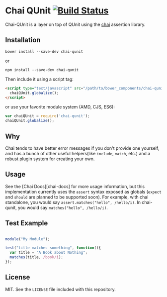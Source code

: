 Chai QUnit [![Build Status](https://travis-ci.org/fivetanley/chai-qunit.svg?branch=master)](https://travis-ci.org/fivetanley/chai-qunit)
==========

Chai-QUnit is a layer on top of QUnit using the [chai][chai] assertion library.

## Installation

`bower install --save-dev chai-qunit`

or

`npm install --save-dev chai-qunit`

Then include it using a script tag:

```html
<script type="text/javascript" src="/path/to/bower_components/chai-qunit/dist/chai-qunit.js">
  chaiQUnit.globalize();
</script>
```

or use your favorite module system (AMD, CJS, ES6):

```js
var chaiQUnit = require('chai-qunit');
chaiQUnit.globalize();
```

## Why

Chai tends to have better error messages if you don't provide one yourself, and
has a bunch of other useful helpers(like `include`, `match`, etc.)
and a robust plugin system for creating your own.

## Usage

See the [Chai Docs][chai-docs] for more usage information, but this implementation
currently uses the `assert` syntax exposed as globals (`expect` and `should`
are planned to be supported soon). For example, with chai standalone, you would
say `assert.matches("hello", /hello/i)`. In chai-qunit, you would say `matches("hello", /hello/i)`.

## Test Example

```js

module("My Module");

test("title matches something", function(){
  var title = "A Book about Nothing";
  matches(title, /book/i);
});
```

## License

MIT. See the `LICENSE` file included with this repository.

<!-- links -->
[chai]: http://chaijs.com
[chai]: http://chaijs.com/api/assert/
